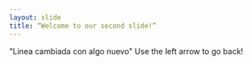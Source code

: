 ```yaml
---
layout: slide
title: “Welcome to our second slide!”
---
```

"Linea cambiada con algo nuevo"
Use the left arrow to go back!
